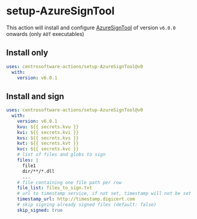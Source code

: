 ﻿# setup-AzureSignTool

This action will install and configure
[AzureSignTool](https://github.com/vcsjones/AzureSignTool) of version `v6.0.0`
onwards (only `AOT` executables)

## Install only

```yml
uses: centrosoftware-actions/setup-AzureSignTool@v0
  with:
    version: v6.0.1
```

## Install and sign

```yml
uses: centrosoftware-actions/setup-AzureSignTool@v0
  with:
    version: v6.0.1
    kvu: ${{ secrets.kvu }}
    kvi: ${{ secrets.kvi }}
    kvs: ${{ secrets.kvs }}
    kvt: ${{ secrets.kvt }}
    kvc: ${{ secrets.kvc }}
    # list of files and globs to sign
    files: |
      file1
      dir/**/*.dll
      ...
    # file containing one file path per row
    file_list: files_to_sign.txt
    # url to timestamp service, if not set, timestamp will not be set
    timestamp_url: http://timestamp.digicert.com
    # skip signing already signed files (default: false)
    skip_signed: true
```
